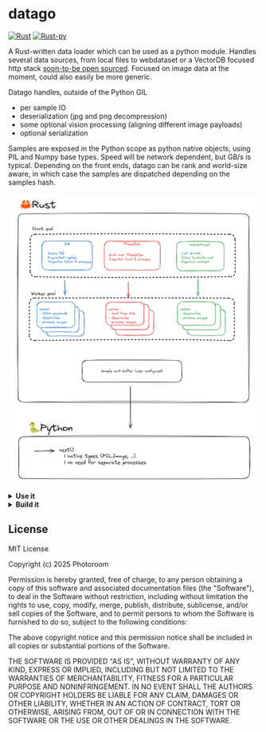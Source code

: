# datago

[![Rust](https://github.com/Photoroom/datago/actions/workflows/rust.yml/badge.svg)](https://github.com/Photoroom/datago/actions/workflows/rust.yml)
[![Rust-py](https://github.com/Photoroom/datago/actions/workflows/ci-cd.yml/badge.svg)](https://github.com/Photoroom/datago/actions/workflows/ci-cd.yml)

A Rust-written data loader which can be used as a python module. Handles several data sources, from local files to webdataset or a VectorDB focused http stack [soon-to-be open sourced](https://github.com/Photoroom/dataroom). Focused on image data at the moment, could also easily be more generic.

Datago handles, outside of the Python GIL

- per sample IO
- deserialization (jpg and png decompression)
- some optional vision processing (aligning different image payloads)
- optional serialization

Samples are exposed in the Python scope as python native objects, using PIL and Numpy base types. Speed will be network dependent, but GB/s is typical. Depending on the front ends, datago can be rank and world-size aware, in which case the samples are dispatched depending on the samples hash.

![Datago organization](assets/447175851-2277afcb-8abf-4d17-b2db-dae27c6056d0.png)

<details> <summary><strong>Use it</strong></summary>

You can simply install datago with `[uv] pip install datago`

## Use the package from Python
Please note that in all the of the following cases, you can directly get an IterableDataset (torch compatible) with the following code snippet

```python
from dataset import DatagoIterDataset
client_config = {} # See below for examples
datago_dataset = DatagoIterDataset(client_config, return_python_types=True)
```

`return_python_types` enforces that images will be of the PIL.Image sort for instance, being an external binary module should be transparent.

<details> <summary><strong>Dataroom</strong></summary>

```python
from datago import DatagoClient, initialize_logging
import os
import json

# Respects RUST_LOG=INFO env var for setting log level
# If omitted the logger will be initialized when the client starts.
initialize_logging()

config = {
    "source_config": {
        "sources": os.environ.get("DATAROOM_TEST_SOURCE", ""),
        "page_size": 500,
        "rank": 0,
        "world_size": 1,
    },
    "limit": 200,
    "samples_buffer_size": 32,
}

client = DatagoClient(json.dumps(config))

for _ in range(10):
    sample = client.get_sample()
```

Please note that the image buffers will be passed around as raw pointers, see below (we provide python utils to convert to PIL types).

</details><details> <summary><strong>Local files</strong></summary>

To test datago while serving local files (jpg, png, ..), code would look like the following.
**Note that datago serving files with a lot of concurrent threads means that, even if random_sampling is not set,
there will be some randomness in the sample ordering.**

```python
from datago import DatagoClient, initialize_logging
import os
import json

# Can also set the log level directly instead of using RUST_LOG env var
initialize_logging(log_level="warn")

config = {
    "source_type": "file",
    "source_config": {
        "root_path": "myPath",
        "random_sampling": False, # True if used directly for training
        "rank": 0,
        "world_size": 1,
    },
    "limit": 200,
    "samples_buffer_size": 32,
}

client = DatagoClient(json.dumps(config))

for _ in range(10):
    sample = client.get_sample()
```

</details><details> <summary><strong>[experimental] Webdataset</strong></summary>

Please note that this implementation is very new, and probably has significant limitations still. It has not yet been tested at scale.

```python
from datago import DatagoClient, initialize_logging
import os
import json

# Can also set the log level directly instead of using RUST_LOG env var
initialize_logging(log_level="warn")

# URL of the test bucket
bucket = "https://storage.googleapis.com/webdataset/fake-imagenet"
dataset = "/imagenet-train-{000000..001281}.tar"
url = bucket + dataset

print(f"Running benchmark for {limit} samples")
client_config = {
    "source_type": "webdataset",
    "source_config": {
        "url": url,
        "random_sampling": False,
        "max_tasks_in_flight": 16 # The number of TarballSamples which should be handled concurrently
        "rank": 0,
        "world_size": 1,
    },
    # Optional pre-processing of the images, placing them in an aspect ratio bucket to preseve as much as possible of the original content
    "image_config": {
        "crop_and_resize": crop_and_resize,
        "default_image_size": 1024,
        "downsampling_ratio": 32,
        "min_aspect_ratio": 0.5,
        "max_aspect_ratio": 2.0,
        "pre_encode_images": False,
    },
    "prefetch_buffer_size": 128,
    "samples_buffer_size": 64,
    "limit": limit,
}

client = DatagoClient(json.dumps(config))

for _ in range(10):
    sample = client.get_sample()
```

</details>


## Match the raw exported buffers with typical python types

See helper functions provided in `raw_types.py`, should be self explanatory. Check python benchmarks for examples. As mentioned above, we also provide a wrapper so that you get a `dataset` directly.

## Logging

We are using the [log](https://docs.rs/log/latest/log/) crate with [env_logger](https://docs.rs/env_logger/latest/env_logger/).
You can set the log level using the RUST_LOG environment variable. E.g. `RUST_LOG=INFO`.

When using the library from Python, `env_logger` will be initialized automatically when creating a `DatagoClient`. There is also a `initialize_logging` function in the `datago` module, which if called before using a client, allows to customize the log level. This only works if RUST_LOG is not set.

</details><details> <summary><strong>Build it</strong></summary>

## Preamble

Just install the rust toolchain via rustup

## [Apple Silicon MacOS only]

If you are using an Apple Silicon Mac OS machine, create a `.cargo/config` file and paste the following:

``` cfg
[target.x86_64-apple-darwin]
rustflags = [
  "-C", "link-arg=-undefined",
  "-C", "link-arg=dynamic_lookup",
]

[target.aarch64-apple-darwin]
rustflags = [
  "-C", "link-arg=-undefined",
  "-C", "link-arg=dynamic_lookup",
]
```

## Build a benchmark CLI

`Cargo run --release --  -h` to get all the information, should be fairly straightforward

## Run the rust test suite

From the datago folder

```bash
cargo test
```

## Generate the python package binaries manually

Build a wheel useable locally

```bash
maturin build -i python3.11 --release --target "x86_64-unknown-linux-gnu"
```

Build a wheel which can be uploaded to pypi or related

- either use a manylinux docker image

- or cross compile using zip

```bash
maturin build -i python3.11 --release --target "x86_64-unknown-linux-gnu" --manylinux 2014 --zig
```

then you can `pip install` from `target/wheels`

## Update the pypi release (maintainers)

Create a new tag and a new release in this repo, a new package will be pushed automatically.

</details>

## License

MIT License

Copyright (c) 2025 Photoroom

Permission is hereby granted, free of charge, to any person obtaining a copy
of this software and associated documentation files (the "Software"), to deal
in the Software without restriction, including without limitation the rights
to use, copy, modify, merge, publish, distribute, sublicense, and/or sell
copies of the Software, and to permit persons to whom the Software is
furnished to do so, subject to the following conditions:

The above copyright notice and this permission notice shall be included in all
copies or substantial portions of the Software.

THE SOFTWARE IS PROVIDED "AS IS", WITHOUT WARRANTY OF ANY KIND, EXPRESS OR
IMPLIED, INCLUDING BUT NOT LIMITED TO THE WARRANTIES OF MERCHANTABILITY,
FITNESS FOR A PARTICULAR PURPOSE AND NONINFRINGEMENT. IN NO EVENT SHALL THE
AUTHORS OR COPYRIGHT HOLDERS BE LIABLE FOR ANY CLAIM, DAMAGES OR OTHER
LIABILITY, WHETHER IN AN ACTION OF CONTRACT, TORT OR OTHERWISE, ARISING FROM,
OUT OF OR IN CONNECTION WITH THE SOFTWARE OR THE USE OR OTHER DEALINGS IN THE
SOFTWARE.
